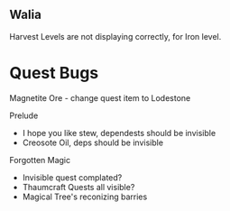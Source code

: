
Walia
-----
 Harvest Levels are not displaying correctly, for Iron level.


Quest Bugs
==========

Magnetite Ore - change quest item to Lodestone

Prelude
 - I hope you like stew, dependests should be invisible
 - Creosote Oil, deps should be invisible

Forgotten Magic
 - Invisible quest complated?
 - Thaumcraft Quests all visible?
 - Magical Tree's reconizing barries
